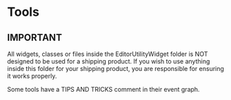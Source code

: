 # Tools

## IMPORTANT
All widgets, classes or files inside the EditorUtilityWidget folder is NOT designed to be used for a shipping product. If you wish to use anything inside this folder for your shipping product, you are responsible for ensuring it works properly.

Some tools  have a TIPS AND TRICKS comment in their event graph.